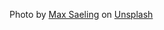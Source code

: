 Photo by <a href="https://unsplash.com/@maxsaeling?utm_content=creditCopyText&utm_medium=referral&utm_source=unsplash">Max Saeling</a> on <a href="https://unsplash.com/photos/pen-on-book-_CGxNOLM1gQ?utm_content=creditCopyText&utm_medium=referral&utm_source=unsplash">Unsplash</a>
      

